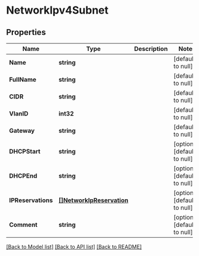 # NetworkIpv4Subnet

## Properties
Name | Type | Description | Notes
------------ | ------------- | ------------- | -------------
**Name** | **string** |  | [default to null]
**FullName** | **string** |  | [default to null]
**CIDR** | **string** |  | [default to null]
**VlanID** | **int32** |  | [default to null]
**Gateway** | **string** |  | [default to null]
**DHCPStart** | **string** |  | [optional] [default to null]
**DHCPEnd** | **string** |  | [optional] [default to null]
**IPReservations** | [**[]NetworkIpReservation**](network_ip_reservation.md) |  | [optional] [default to null]
**Comment** | **string** |  | [optional] [default to null]

[[Back to Model list]](../README.md#documentation-for-models) [[Back to API list]](../README.md#documentation-for-api-endpoints) [[Back to README]](../README.md)

